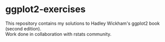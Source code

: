 # ggplot2-exercises
This repository contains my solutions to Hadley Wickham's ggplot2 book (second edition).  
Work done in collaboration with rstats community.
